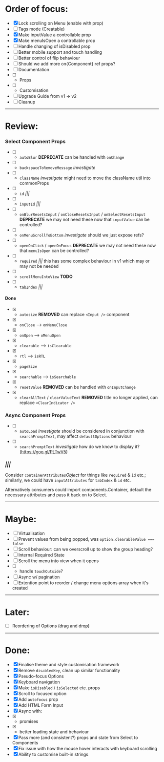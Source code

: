 # Order of focus:

* [x] Lock scrolling on Menu (enable with prop)
* [ ] Tags mode (Creatable)
* [x] Make inputValue a controllable prop
* [x] Make menuIsOpen a controllable prop
* [ ] Handle changing of isDisabled prop
* [ ] Better mobile support and touch handling
* [ ] Better control of flip behaviour
* [ ] Should we add more on{Component} ref props?
* [ ] Documentation
* [ ] * Props
* [ ] * Customisation
* [ ] Upgrade Guide from v1 -> v2
* [ ] Cleanup

---

# Review:

### Select Component Props

* [ ] * `autoBlur` **DEPRECATE** can be handled with `onChange`
* [ ] * `backspaceToRemoveMessage` _investigate_
* [ ] * `className` _investigate_ might need to move the className util into commonProps
* [ ] * `id` _|||_
* [ ] * `inputId` _|||_
* [ ] * `onBlurResetsInput` / `onCloseResetsInput` / `onSelectResetsInput` **DEPRECATE** we may not need these now that `inputValue` can be controlled?
* [ ] * `onMenuScrollToBottom` _investigate_ should we just expose refs?
* [ ] * `openOnClick` / `openOnFocus` **DEPRECATE** we may not need these now that `menuIsOpen` can be controlled?
* [ ] * `required` _|||_ this has some complex behaviour in v1 which may or may not be needed
* [ ] * `scrollMenuIntoView` **TODO**
* [ ] * `tabIndex` _|||_

#### Done

* [x] * `autosize` **REMOVED** can replace `<Input />` component
* [x] * `onClose` --> `onMenuClose`
* [x] * `onOpen` --> `oMenuOpen`
* [x] * `clearable` --> `isClearable`
* [x] * `rtl` --> `isRTL`
* [x] * `pageSize`
* [x] * `searchable` --> `isSearchable`
* [x] * `resetValue` **REMOVED** can be handled with `onInputChange`
* [x] * `clearAllText` / `clearValueText` **REMOVED** title no longer applied, can replace `<ClearIndicator />`

### Async Component Props

* [ ] * `autoLoad` _investigate_ should be considered in conjunction with `searchPromptText`, may affect `defaultOptions` behaviour
* [ ] * `searchPromptText` _investigate_ how do we know to display it? (https://goo.gl/PLTwV5)

### _|||_

Consider `containerAttributes`_Object_ for things like `required` & `id` etc.;
similarly, we could have `inputAttributes` for `tabIndex` & `id` etc.

Alternatively consumers could import components.Container, default the necessary
attributes and pass it back on to Select.

---

# Maybe:

* [ ] Virtualisation
* [ ] Prevent values from being popped, was `option.clearableValue === false`
* [ ] Scroll behaviour: can we overscroll up to show the group heading?
* [ ] Internal Required State
* [ ] Scroll the menu into view when it opens
* [ ] * handle `touchOutside`?
* [ ] Async w/ pagination
* [ ] Extention point to reorder / change menu options array when it's created

---

# Later:

* [ ] Reordering of Options (drag and drop)

---

# Done:

* [x] Finalise theme and style customisation framework
* [x] Remove `disabledKey`, clean up similar functionality
* [x] Pseudo-focus Options
* [x] Keyboard navigation
* [x] Make `isDisabled` / `isSelected` etc. props
* [x] Scroll to focused option
* [x] Add `autofocus` prop
* [x] Add HTML Form Input
* [x] Async with:
* [x] * promises
* [x] * better loading state and behaviour
* [x] Pass more (and consistent?) props and state from Select to Components
* [x] Fix issue with how the mouse hover interacts with keyboard scrolling
* [x] Ability to customise built-in strings
